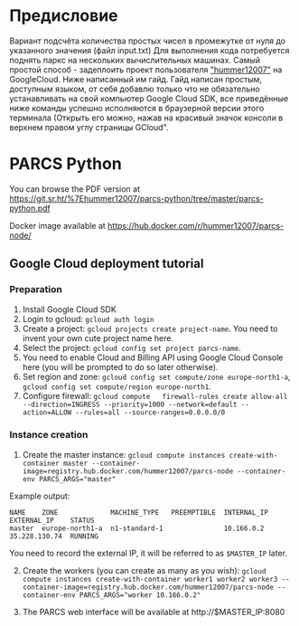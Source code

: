 # Предисловие

Вариант подсчёта количества простых чисел в промежутке от нуля до указанного значения (файл input.txt)
Для выполнения кода потребуется поднять паркс на нескольких вычислительных машинах. Самый простой способ - задеплоить проект пользователя ["hummer12007"](https://github.com/Hummer12007/parcs-python "Ссылка на репозиторий hummer12007 содержащий его реализацию лабораторной с ПАРКС") на GoogleCloud. Ниже написанный им гайд. Гайд написан простым, доступным языком, от себя добавлю только что не обязательно устанавливать на свой компьютер Google Cloud SDK, все приведённые ниже команды успешно исполняются в браузерной версии этого терминала (Открыть его можно, нажав на красивый значок консоли в верхнем правом углу страницы GCloud".

# PARCS Python

You can browse the PDF version at https://git.sr.ht/%7Ehummer12007/parcs-python/tree/master/parcs-python.pdf

Docker image available at https://hub.docker.com/r/hummer12007/parcs-node/

## Google Cloud deployment tutorial

### Preparation

1. Install Google Cloud SDK
2. Login to gcloud: `gcloud auth login`
3. Create a project: `gcloud projects create project-name`. You need to invent your own cute project name here.
4. Select the project: `gcloud config set project parcs-name`.
5. You need to enable Cloud and Billing API using Google Cloud Console here (you will be prompted to do so later otherwise).
5. Set region and zone: `gcloud config set compute/zone europe-north1-a`, `gcloud config set compute/region europe-north1`.
6. Configure firewall: `gcloud compute   firewall-rules create allow-all --direction=INGRESS --priority=1000 --network=default --action=ALLOW --rules=all --source-ranges=0.0.0.0/0`

### Instance creation

1. Create the master instance: `gcloud compute instances create-with-container master --container-image=registry.hub.docker.com/hummer12007/parcs-node --container-env PARCS_ARGS="master"`

Example output:

```
NAME    ZONE             MACHINE_TYPE   PREEMPTIBLE  INTERNAL_IP  EXTERNAL_IP    STATUS
master  europe-north1-a  n1-standard-1               10.166.0.2   35.228.130.74  RUNNING
```

You need to record the external IP, it will be referred to as `$MASTER_IP` later.

2. Create the workers (you can create as many as you wish): `gcloud compute instances create-with-container worker1 worker2 worker3 --container-image=registry.hub.docker.com/hummer12007/parcs-node --container-env PARCS_ARGS="worker 10.166.0.2"`

3. The PARCS web interface will be available at http://$MASTER_IP:8080

